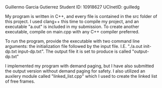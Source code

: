 Guillermo Garcia Gutierrez
Student ID: 10918627
UCInetID: guilledg

My program is written in C++, and every file is contained in the src folder of this project. I used clang++ this time to compile my project, and an executable "a.out" is included in my submission. To create another executable, compile on main.cpp with any C++ compiler preferred.

To run the program, provide the executable with two command line arguments: the initialization file followed by the input file. I.E. "./a.out init-dp.txt input-dp.txt". The output file it is set to produce is called "output-dp.txt"

I implemented my program with demand paging, but I have also submitted the output version without demand paging for safety. I also utilized an auxilery module called "linked_list.cpp" which I used to create the linked list of free frames.